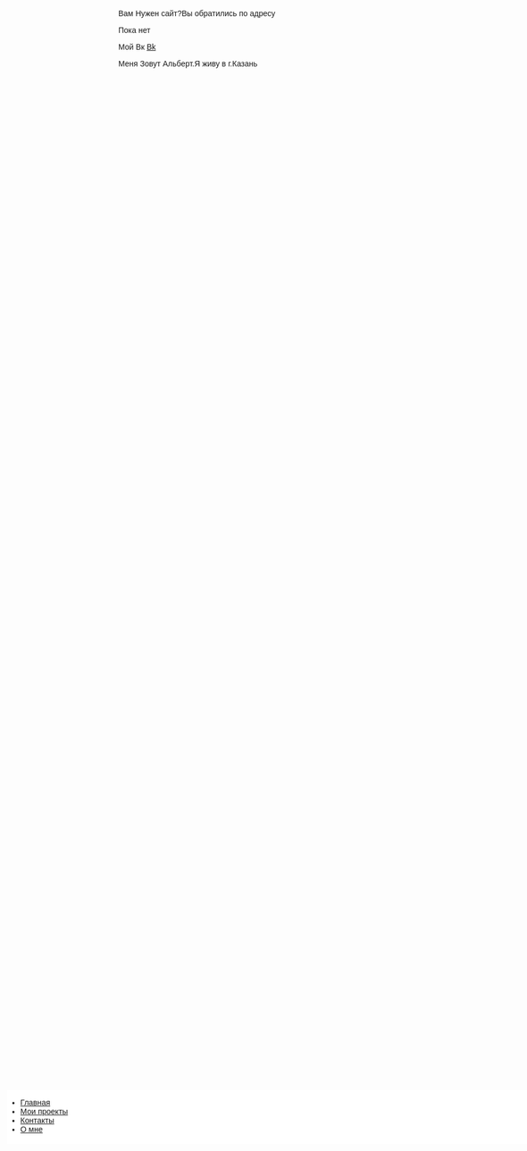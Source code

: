 
<html>
<head>
	<meta charset="utf-8">
	<link rel="stylesheet" type="text/css" href="style.css">
	<title>Сайт Альберта</title>
</head>
<body style="font-family: Helvetica, Arial; ">	
	
<div 
style="
position: absolute;
top: 50vh;
left:3vw;
background: #ffffff;
width: 32vh;
height:10vw;
" 
>
 <ul class="menu-3">
   <li><a href="#" onclick="document.getElementById('lol').style.display='block'">Главная</a></li>
   <li><a href="#" onclick="document.getElementById('kek').style.display='block'">Мои проекты</a></li>
   <li><a href="#" onclick="document.getElementById('z1').style.display='block'">Контакты</a></li>
   <li><a href="#" onclick="document.getElementById('z2').style.display='block'">О мне</a></li>
</ul>
 </div>
 <p id="lol">Вам Нужен сайт?Вы обратились по адресу</p>

 <p id="kek">Пока нет
<p id="z1">Мой Вк <a href="https://vk.com/id215127522">Bk</a></p>
 <p id="z2">Меня Зовут Альберт.Я живу в г.Казань</p>

</body>
</html>

